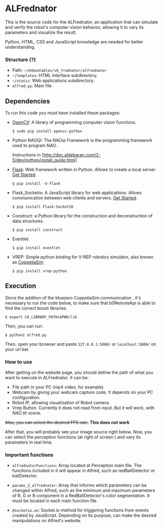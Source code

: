 # ALFrednator
This is the source code for the ALFrednator, an application that can simulate and verify the robot's computer vision behavior, allowing it to vary its parameters and visualize the result.
 
Python, HTML, CSS and JavaScript knowledge are needed for better understanding.
 
### Structure (?)
 
- Path: `~/Unbeatables/v6_frednator/alfrednator`
- `~/templates`: HTML interface subdirectory.
- `~/static`: Web applications subdirectory.
- `alfred.py`: Main file.
 
## Dependencies
 
To run this code you must have installed these packages:
 
* [OpenCV]: A library of programming  computer vision functions.
 
   ```
   $ sudo pip install opencv-python
   ```
 
* Python NAOQI: The NAOqi Framework is the programming framework used to program NAO.
 
   Instructions in [http://doc.aldebaran.com/2-5/dev/python/install_guide.html]
 
* [Flask]: Web framework written in Python. Allows to create a local server. [Get Started][Flaskstarted].
 
   ```
   $ pip install -U Flask
   ```
 
* Flask_Socketio: A JavaScript library for web applications. Allows communication between web clients and servers. [Get Started][socketstarted].
 
   ```
   $ pip install Flask-SocketIO
   ```
 
* Construct: a Python library for the construction and deconstruction of data structures.
 
   ```
   $ pip install construct
   ```
 
* Eventlet
 
   ```
   $ pip install eventlet
   ```
 
* VREP: Simple python binding for V-REP robotics simulator, also known as  [CoppeliaSim]
 
   ```
   $ pip install vrep-python
   ```
 
 
 
## Execution
Since the addition of the bluezero CoppeliaSim communication , it's necessary to run the code below, to make sure that b0RemoteApi is able to find the correct boost libraries.
```
$ export LD_LIBRARY_PATH=$PWD/lib
```
 
 
Then, you can run:
```
$ python2 alfred.py
```
 
 
Then, open your browser and paste `127.0.0.1:5000/` or `localhost:5000/`  on your url bar.
 
### How to use
 
After getting on the website page, you should define the path of what you want to execute in ALFrednator. It can be:
- File path in your PC (mp4 video, for example).
- Webcam by giving your webcam capture code. It depends on your PC configuration.
- Robot IP, allowing visualization of Robot camera.
- Vrep Button. Currently it does not read from input. But it will work, with _NAO.ttt_ scene.
 
~~Also, you can select the desired FPS rate.~~ **This does not work**
 
 
After that, you will probably see your image source right below. Now, you can select the perception functions (at right of screen ) and vary its parameters in real time.
 
 
### Important functions
- `alfrednatorFunctions`: Array located at Perception main file. The functions included in it will appear in Alfred, such as redBallDetector or ballDetector.
 
- `params_2_alfrednator`: Array that informs which parameters can be changed within Alfred, such as the minimum and maximum parameters of R, G or B component in a RedBallDetector's color segmentation. It must be located in each main function file.
- `@socketio.on`: Socket.io method for triggering functions from events created by JavaScript. Depending on its purpose, can make the desired manipulations on Alfred's website.
 
  [Flaskstarted]: <https://flask.palletsprojects.com/en/1.1.x/quickstart/>
  [socketstarted]: <https://socket.io/get-started/chate>
  [CoppeliaSim]: <https://www.coppeliarobotics.com/>
  [Flask]: <https://flask.palletsprojects.com/en/1.1.x/>
  [OpenCV]: <https://opencv.org/>
 
 

